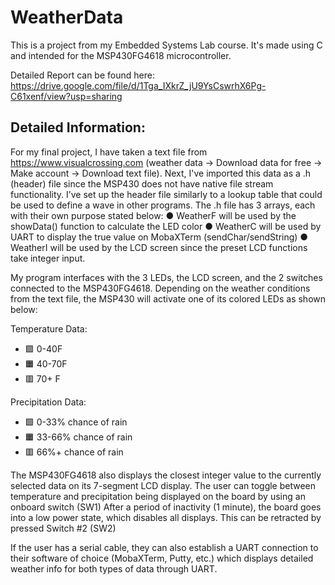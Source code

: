 # WeatherData
This is a project from my Embedded Systems Lab course. It's made using C and intended for the MSP430FG4618 microcontroller.

Detailed Report can be found here: https://drive.google.com/file/d/1Tga_IXkrZ_jU9YsCswrhX6Pg-C61xenf/view?usp=sharing

## Detailed Information:

For my final project, I have taken a text file from https://www.visualcrossing.com (weather data →
Download data for free → Make account → Download text file).
Next, I've imported this data as a .h (header) file since the MSP430 does not have native file stream functionality.
I’ve set up the header file similarly to a lookup table that could be used to define a wave in other programs.
The .h file has 3 arrays, each with their own purpose stated below:
  ● WeatherF will be used by the showData() function to calculate the LED color
  ● WeatherC will be used by UART to display the true value on MobaXTerm (sendChar/sendString)
  ● WeatherI will be used by the LCD screen since the preset LCD functions take integer input.

My program interfaces with the 3 LEDs, the LCD screen, and the 2 switches connected to the
MSP430FG4618. Depending on the weather conditions from the text file, the MSP430 will activate one of its colored LEDs as shown below:

Temperature Data: 
- 🟩 0-40F
- 🟧 40-70F
- 🟥 70+ F

Precipitation Data: 
- 🟩 0-33% chance of rain 
- 🟧 33-66% chance of rain 
- 🟥 66%+ chance of rain

The MSP430FG4618 also displays the closest integer value to the currently selected data on its 7-segment LCD display. 
The user can toggle between temperature and precipitation being displayed on the board by using an onboard switch (SW1) 
After a period of inactivity (1 minute), the board goes into a low power state, which disables all displays. This can be retracted by pressed Switch #2 (SW2)

If the user has a serial cable, they can also establish a UART connection to their software of choice (MobaXTerm, Putty, etc.) which displays detailed weather info for both types of data through UART. 
